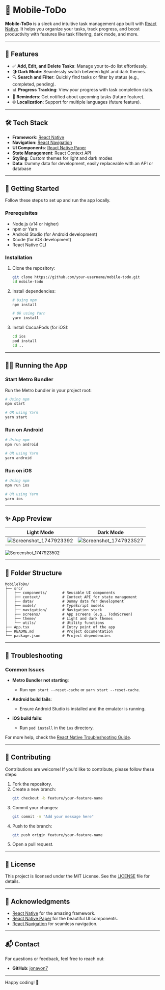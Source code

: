 # 📱 Mobile-ToDo

**Mobile-ToDo** is a sleek and intuitive task management app built with [React Native](https://reactnative.dev). It helps you organize your tasks, track progress, and boost productivity with features like task filtering, dark mode, and more.

---

## 🚀 Features

- ✅ **Add, Edit, and Delete Tasks**: Manage your to-do list effortlessly.
- 🌗 **Dark Mode**: Seamlessly switch between light and dark themes.
- 🔍 **Search and Filter**: Quickly find tasks or filter by status (e.g., completed, pending).
- 📊 **Progress Tracking**: View your progress with task completion stats.
- 🔔 **Reminders**: Get notified about upcoming tasks (future feature).
- 🌐 **Localization**: Support for multiple languages (future feature).

---

## 🛠️ Tech Stack

- **Framework**: [React Native](https://reactnative.dev)
- **Navigation**: [React Navigation](https://reactnavigation.org)
- **UI Components**: [React Native Paper](https://callstack.github.io/react-native-paper/)
- **State Management**: React Context API
- **Styling**: Custom themes for light and dark modes
- **Data**: Dummy data for development, easily replaceable with an API or database

---

## 📖 Getting Started

Follow these steps to set up and run the app locally.

### Prerequisites

- Node.js (v14 or higher)
- npm or Yarn
- Android Studio (for Android development)
- Xcode (for iOS development)
- React Native CLI

### Installation

1. Clone the repository:
   ```sh
   git clone https://github.com/your-username/mobile-todo.git
   cd mobile-todo
   ```

2. Install dependencies:
   ```sh
   # Using npm
   npm install

   # OR using Yarn
   yarn install
   ```

3. Install CocoaPods (for iOS):
   ```sh
   cd ios
   pod install
   cd ..
   ```

---

## 🏃‍♂️ Running the App

### Start Metro Bundler
Run the Metro bundler in your project root:
```sh
# Using npm
npm start

# OR using Yarn
yarn start
```

### Run on Android
```sh
# Using npm
npm run android

# OR using Yarn
yarn android
```

### Run on iOS
```sh
# Using npm
npm run ios

# OR using Yarn
yarn ios
```

---

## ✨ App Preview

| Light Mode | Dark Mode |
|------------|-----------|
| ![Screenshot_1747923392](https://github.com/user-attachments/assets/05acef16-6349-471a-b6e6-5e26dc60b057) | ![Screenshot_1747923527](https://github.com/user-attachments/assets/b355bc7f-ba33-4d08-a2e4-631691c1bf6d) |

![Screenshot_1747923502](https://github.com/user-attachments/assets/48ccebd6-d6b4-4431-8424-3a76fe1f4751)

---

## 🧩 Folder Structure

```
MobileToDo/
├── src/
│   ├── components/       # Reusable UI components
│   ├── context/          # Context API for state management
│   ├── data/             # Dummy data for development
│   ├── model/            # TypeScript models
│   ├── navigation/       # Navigation stack
│   ├── screens/          # App screens (e.g., TodoScreen)
│   ├── theme/            # Light and dark themes
│   └── utils/            # Utility functions
├── App.tsx               # Entry point of the app
├── README.md             # Project documentation
└── package.json          # Project dependencies
```

---

## 🐛 Troubleshooting

### Common Issues

- **Metro Bundler not starting**:
  - Run `npm start --reset-cache` or `yarn start --reset-cache`.

- **Android build fails**:
  - Ensure Android Studio is installed and the emulator is running.

- **iOS build fails**:
  - Run `pod install` in the `ios` directory.

For more help, check the [React Native Troubleshooting Guide](https://reactnative.dev/docs/troubleshooting).

---

## 🤝 Contributing

Contributions are welcome! If you'd like to contribute, please follow these steps:

1. Fork the repository.
2. Create a new branch:
   ```sh
   git checkout -b feature/your-feature-name
   ```
3. Commit your changes:
   ```sh
   git commit -m "Add your message here"
   ```
4. Push to the branch:
   ```sh
   git push origin feature/your-feature-name
   ```
5. Open a pull request.

---

## 📜 License

This project is licensed under the MIT License. See the [LICENSE](LICENSE) file for details.

---

## 🌟 Acknowledgments

- [React Native](https://reactnative.dev) for the amazing framework.
- [React Native Paper](https://callstack.github.io/react-native-paper/) for the beautiful UI components.
- [React Navigation](https://reactnavigation.org) for seamless navigation.

---

## 📬 Contact

For questions or feedback, feel free to reach out:

- **GitHub**: [jonavon7](https://github.com/jonavon7)

---

Happy coding! 🚀
